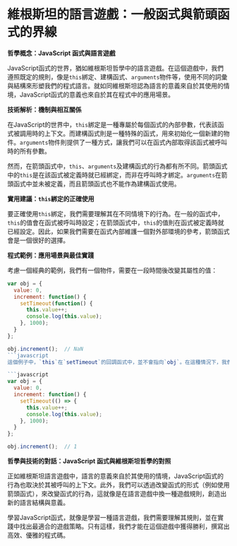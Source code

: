 # 維根斯坦的語言遊戲：一般函式與箭頭函式的界線
**哲學概念：JavaScript 函式與語言遊戲**

JavaScript函式的世界，猶如維根斯坦哲學中的語言遊戲。在這個遊戲中，我們遵照既定的規則，像是`this`綁定、建構函式、`arguments`物件等，使用不同的詞彙與結構來形塑我們的程式語言。就如同維根斯坦認為語言的意義來自於其使用的情境，JavaScript函式的意義也來自於其在程式中的應用場景。

**技術解析：機制與相互關係**

在JavaScript的世界中，`this`綁定是一種專屬於每個函式的內部參數，代表該函式被調用時的上下文。而建構函式則是一種特殊的函式，用來初始化一個新建的物件。`arguments`物件則提供了一種方式，讓我們可以在函式內部取得該函式被呼叫時的所有參數。

然而，在箭頭函式中，`this`、`arguments`及建構函式的行為都有所不同。箭頭函式中的`this`是在該函式被定義時就已經綁定，而非在呼叫時才綁定。`arguments`在箭頭函式中並未被定義，而且箭頭函式也不能作為建構函式使用。

**實用建議：`this`綁定的正確使用**

要正確使用`this`綁定，我們需要理解其在不同情境下的行為。在一般的函式中，`this`的值會在函式被呼叫時設定；在箭頭函式中，`this`的值則在函式被定義時就已經設定。因此，如果我們需要在函式內部維護一個對外部環境的參考，箭頭函式會是一個很好的選擇。

**程式範例：應用場景與最佳實踐**

考慮一個經典的範例，我們有一個物件，需要在一段時間後改變其屬性的值：

```javascript
var obj = {
  value: 0,
  increment: function() {
    setTimeout(function() {
      this.value++;
      console.log(this.value);
    }, 1000);
  }
};

obj.increment();  // NaN
```javascript
這個例子中，`this`在`setTimeout`的回調函式中，並不會指向`obj`。在這種情況下，我們可以使用箭頭函式來解決這個問題：

```javascript
var obj = {
  value: 0,
  increment: function() {
    setTimeout(() => {
      this.value++;
      console.log(this.value);
    }, 1000);
  }
};

obj.increment();  // 1
```

**哲學與技術的對話：JavaScript 函式與維根斯坦哲學的對照**

正如維根斯坦語言遊戲中，語言的意義來自於其使用的情境，JavaScript函式的行為也取決於其被呼叫的上下文。此外，我們可以透過改變函式的形式（例如使用箭頭函式），來改變函式的行為，這就像是在語言遊戲中換一種遊戲規則，創造出新的語言結構與意義。

學習JavaScript函式，就像是學習一種語言遊戲，我們需要理解其規則，並在實踐中找出最適合的遊戲策略。只有這樣，我們才能在這個遊戲中獲得勝利，撰寫出高效、優雅的程式碼。